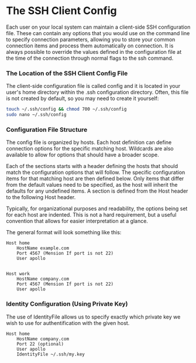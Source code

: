 # The SSH Client Config

Each user on your local system can maintain a client-side SSH configuration file. These can contain any options that you would use on the command line to specify connection parameters, allowing you to store your common connection items and process them automatically on connection. It is always possible to override the values defined in the configuration file at the time of the connection through normal flags to the ssh command.

### The Location of the SSH Client Config File

The client-side configuration file is called config and it is located in your user's home directory within the .ssh configuration directory. Often, this file is not created by default, so you may need to create it yourself:

```bash
touch ~/.ssh/config && chmod 700 ~/.ssh/config
sudo nano ~/.ssh/config
```


### Configuration File Structure

The config file is organized by hosts. Each host definition can define connection options for the specific matching host. Wildcards are also available to allow for options that should have a broader scope.

Each of the sections starts with a header defining the hosts that should match the configuration options that will follow. The specific configuration items for that matching host are then defined below. Only items that differ from the default values need to be specified, as the host will inherit the defaults for any undefined items. A section is defined from the Host header to the following Host header.

Typically, for organizational purposes and readability, the options being set for each host are indented. This is not a hard requirement, but a useful convention that allows for easier interpretation at a glance.

The general format will look something like this:

```text
Host home
    HostName example.com
    Port 4567 (Mension If port is not 22)
    User apollo


Host work
    HostName company.com
    Port 4567 (Mension If port is not 22)
    User apollo
```

### Identity Configuration (Using Private Key)

The use of IdentityFile allows us to specify exactly which private key we wish to use for authentification with the given host.

```text
Host home
    HostName company.com
    Port 22 (optional)
    User apollo
    IdentityFile ~/.ssh/my.key
```
